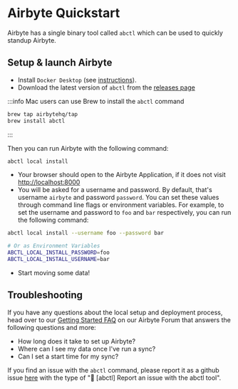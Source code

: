 # Airbyte Quickstart

Airbyte has a single binary tool called `abctl` which can be used to quickly standup Airbyte.

## Setup & launch Airbyte

- Install `Docker Desktop` \(see [instructions](https://docs.docker.com/desktop/install/mac-install/)\).
- Download the latest version of `abctl` from the [releases page](https://github.com/airbytehq/abctl/releases)

:::info
Mac users can use Brew to install the `abctl` command

```bash
brew tap airbytehq/tap
brew install abctl
```

:::

Then you can run Airbyte with the following command:

```bash
abctl local install
```

- Your browser should open to the Airbyte Application, if it does not visit [http://localhost:8000](http://localhost:8000)
- You will be asked for a username and password. By default, that's username `airbyte` and password `password`. You can set these values through command line flags or environment variables. For example, to set the username and password to `foo` and `bar` respectively, you can run the following command:

```bash
abctl local install --username foo --password bar

# Or as Environment Variables
ABCTL_LOCAL_INSTALL_PASSWORD=foo
ABCTL_LOCAL_INSTALL_USERNAME=bar
```

- Start moving some data!

## Troubleshooting

If you have any questions about the local setup and deployment process, head over to our [Getting Started FAQ](https://github.com/airbytehq/airbyte/discussions/categories/questions) on our Airbyte Forum that answers the following questions and more:

- How long does it take to set up Airbyte?
- Where can I see my data once I've run a sync?
- Can I set a start time for my sync?

If you find an issue with the `abctl` command, please report it as a github
issue [here](https://github.com/airbytehq/airbyte/issues) with the type of "🐛 [abctl] Report an issue with the abctl tool".
